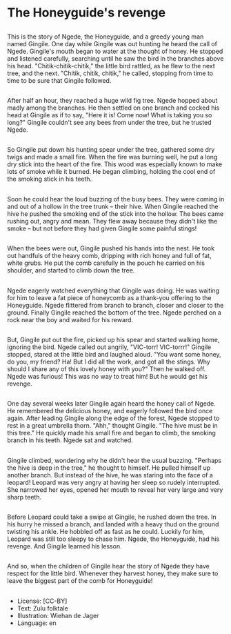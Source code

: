 # The Honeyguide's revenge

##
This is the story of Ngede, the Honeyguide, and a greedy young
man named Gingile.
One day while Gingile was out hunting he heard the call of Ngede.
Gingile's mouth began to water at the thought of honey. He
stopped and listened carefully, searching until he saw the bird in
the branches above his head.
"Chitik-chitik-chitik," the little bird rattled, as he flew to the next
tree, and the next.
"Chitik, chitik, chitik," he called, stopping from time to time to be
sure that Gingile followed.

##
After half an hour, they reached a
huge wild fig tree.
Ngede hopped about madly among
the branches. He then settled on
one branch and cocked his head at
Gingile as if to say, "Here it is!
Come now! What is taking you so
long?"
Gingile couldn't see any bees from
under the tree, but he trusted
Ngede.

##
So Gingile put down his hunting
spear under the tree, gathered
some dry twigs and made a small
fire.
When the fire was burning well, he
put a long dry stick into the heart of
the fire. This wood was especially
known to make lots of smoke while
it burned.
He began climbing, holding the cool
end of the smoking stick in his
teeth.

##
Soon he could hear the loud
buzzing of the busy bees. They
were coming in and out of a hollow
in the tree trunk – their hive.
When Gingile reached the hive he
pushed the smoking end of the stick
into the hollow.
The bees came rushing out, angry
and mean. They flew away because
they didn't like the smoke – but not
before they had given Gingile some
painful stings!

##
When the bees were out, Gingile
pushed his hands into the nest. He
took out handfuls of the heavy
comb, dripping with rich honey and
full of fat, white grubs.
He put the comb carefully in the
pouch he carried on his shoulder,
and started to climb down the tree.

##
Ngede eagerly watched everything
that Gingile was doing. He was
waiting for him to leave a fat piece
of honeycomb as a thank-you
offering to the Honeyguide.
Ngede flittered from branch to
branch, closer and closer to the
ground. Finally Gingile reached the
bottom of the tree.
Ngede perched on a rock near the
boy and waited for his reward.

##
But, Gingile put out the fire, picked up his spear and started
walking home, ignoring the bird.
Ngede called out angrily, "VIC-torr! VIC-torrr!"
Gingile stopped, stared at the little bird and laughed aloud. "You
want some honey, do you, my friend? Ha! But I did all the work,
and got all the stings. Why should I share any of this lovely honey
with you?" Then he walked off.
Ngede was furious! This was no way to treat him! But he would get
his revenge.

##
One day several weeks later Gingile again heard the honey call of Ngede. He remembered the delicious honey, and eagerly
followed the bird once again.
After leading Gingile along the edge of the forest, Ngede stopped
to rest in a great umbrella thorn. "Ahh," thought Gingile.
"The hive must be in this tree." He quickly made his small fire and
began to climb, the smoking branch in his teeth. Ngede sat and
watched.

##
Gingile climbed, wondering why he didn't hear the usual buzzing.
"Perhaps the hive is deep in the tree," he thought to himself.
He pulled himself up another branch. But instead of the hive, he
was staring into the face of a leopard!
Leopard was very angry at having her sleep so rudely interrupted.
She narrowed her eyes, opened her mouth to reveal her very large
and very sharp teeth.

##
Before Leopard could take a swipe at Gingile, he rushed down the
tree.
In his hurry he missed a branch, and landed with a heavy thud on
the ground twisting his ankle. He hobbled off as fast as he could.
Luckily for him, Leopard was still too sleepy to chase him.
Ngede, the Honeyguide, had his revenge.
And Gingile learned his lesson.

##
And so, when the children of Gingile
hear the story of Ngede they have
respect for the little bird.
Whenever they harvest honey, they
make sure to leave the biggest part
of the comb for Honeyguide!

##
* License: [CC-BY]
* Text: Zulu folktale
* Illustration: Wiehan de Jager
* Language: en
